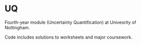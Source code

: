 # UQ

Fourth-year module (Uncertainty Quantification) at Univesrity of Nottingham.

Code includes solutions to worksheets and major coursework.
